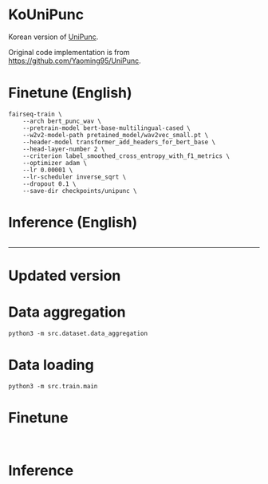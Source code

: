 # KoUniPunc

Korean version of [UniPunc](https://ieeexplore.ieee.org/document/9747131).

Original code implementation is from https://github.com/Yaoming95/UniPunc.

# Finetune (English)

```
fairseq-train \
    --arch bert_punc_wav \
    --pretrain-model bert-base-multilingual-cased \
    --w2v2-model-path pretained_model/wav2vec_small.pt \
    --header-model transformer_add_headers_for_bert_base \
    --head-layer-number 2 \
    --criterion label_smoothed_cross_entropy_with_f1_metrics \
    --optimizer adam \
    --lr 0.00001 \
    --lr-scheduler inverse_sqrt \
    --dropout 0.1 \
    --save-dir checkpoints/unipunc \
```

# Inference (English)

```

```

---

# Updated version

# Data aggregation

```
python3 -m src.dataset.data_aggregation
```

# Data loading

```
python3 -m src.train.main
```

# Finetune

```


```

# Inference

```

```
